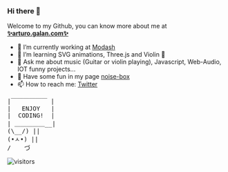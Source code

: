 ### Hi there 👋

Welcome to my Github, you can know more about me at **[✨arturo.galan.com✨](https://www.arturogalan.com/)**

- 🔭 I’m currently working at [Modash](https://www.modash.io/)
- 🌱 I’m learning SVG animations, Three.js and Violin 🎻
- 💬 Ask me about music (Guitar or violin playing), Javascript, Web-Audio, IOT funny projects...
- 🎸 Have some fun in my page [noise-box](https://www.noise-box.es/)
- 📫 How to reach me: [Twitter](https://twitter.com/turugalan)


<pre>
|￣￣￣￣￣￣ |
|   ENJOY   |
|  CODING!  | 
| ＿＿＿＿＿__| 
(\__/) || 
(•ㅅ•) || 
/ 　 づ
</pre>


![visitors](https://visitor-badge.glitch.me/badge?page_id=arturogalan.arturogalan) 

  


<!--
**arturogalan/arturogalan** is a ✨ _special_ ✨ repository because its `README.md` (this file) appears on your GitHub profile.
[![Arturo's github stats](https://github-readme-stats.vercel.app/api?username=arturogalan)](https://github.com/arturogalan/github-readme-stats)

Here are some ideas to get you started:

- 🔭 I’m currently working on ...
- 🌱 I’m currently learning ...
- 👯 I’m looking to collaborate on ...
- 🤔 I’m looking for help with ...
- 💬 Ask me about ...
- 📫 How to reach me: ...
- 😄 Pronouns: ...
- ⚡ Fun fact: ...
-->
